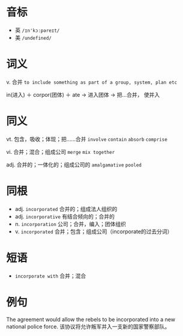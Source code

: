 # 音标

- 英 `/ɪn'kɔːpəreɪt/`
- 美 `/undefined/`

# 词义

v. 合并
`to include something as part of a group, system, plan etc`



in(进入) ＋ corpor(团体) ＋ ate → 进入团体 → 把…合并， 使并入

# 同义

vt. 包含，吸收；体现；把……合并
`involve` `contain` `absorb` `comprise`

vi. 合并；混合；组成公司
`merge` `mix together`

adj. 合并的；一体化的；组成公司的
`amalgamative` `pooled`

# 同根

- adj. `incorporated` 合并的；组成法人组织的
- adj. `incorporative` 有结合倾向的；合并的
- n. `incorporation` 公司；合并，编入；团体组织
- v. `incorporated` 合并；包含；组成公司（incorporate的过去分词）

# 短语

- `incorporate with` 合并；混合

# 例句

The agreement would allow the rebels to be incorporated into a new national police force.
该协议将允许叛军并入一支新的国家警察部队。


